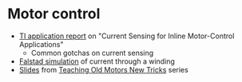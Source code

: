 # Motor control

- [TI application report](https://www.ti.com/lit/an/sboa172/sboa172.pdf?ts=1628044378998) on
  "Current Sensing for Inline Motor-Control Applications"
  - Common gotchas on current sensing
- [Falstad
  simulation](https://www.falstad.com/circuit/circuitjs.html?cct=$+1+2e-8+9.001713130052181+29+5+50%0Al+416+400+480+400+0+0.000009999999999999999+1.4628159242215695%0Ac+480+400+480+496+0+0.001+11.906613084970315%0Av+352+496+352+400+0+0+40+12+0+0+0.5%0Aw+480+496+352+496+0%0Ar+416+400+352+400+0+0.04%0A160+640+416+544+416+0+0.0001+10000000000%0Aw+480+400+544+400+0%0Al+640+416+704+416+0+0.000009999999999999999+31.077535189459272%0Ar+704+416+752+416+0+0.02%0Aw+752+496+544+496+0%0Aw+544+496+480+496+0%0AR+592+432+592+352+0+2+20000+5+0+0+0.9500000000000001%0Aw+544+496+544+432+0%0Ag+352+496+352+528+0%0Aw+752+416+752+496+0%0Ao+2+64+0+4099+20+12.8+0+2+2+3%0Ao+1+64+0+4099+20+102.4+1+2+1+3%0Ao+14+64+0+4099+0.0000762939453125+51.2+2+2+14+3%0A)
  of current through a winding
- [Slides](http://www.kappaiq.com/download/presentation-material/PDF/03%20Field%20Oriented%20Control.pdf)
  from [Teaching Old Motors New Tricks](https://www.youtube.com/watch?v=VI7pdKrchM0) series
